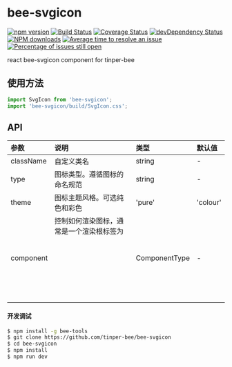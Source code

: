 # bee-svgicon

[![npm version](https://img.shields.io/npm/v/bee-svgicon.svg)](https://www.npmjs.com/package/bee-svgicon)
[![Build Status](https://img.shields.io/travis/tinper-bee/bee-svgicon/master.svg)](https://travis-ci.org/tinper-bee/bee-svgicon)
[![Coverage Status](https://coveralls.io/repos/github/tinper-bee/bee-svgicon/badge.svg?branch=master)](https://coveralls.io/github/tinper-bee/bee-svgicon?branch=master)
[![devDependency Status](https://img.shields.io/david/dev/tinper-bee/bee-svgicon.svg)](https://david-dm.org/tinper-bee/bee-svgicon#info=devDependencies)
[![NPM downloads](http://img.shields.io/npm/dm/bee-svgicon.svg?style=flat)](https://npmjs.org/package/bee-svgicon)
[![Average time to resolve an issue](http://isitmaintained.com/badge/resolution/tinper-bee/bee-svgicon.svg)](http://isitmaintained.com/project/tinper-bee/bee-svgicon "Average time to resolve an issue")
[![Percentage of issues still open](http://isitmaintained.com/badge/open/tinper-bee/bee-svgicon.svg)](http://isitmaintained.com/project/tinper-bee/bee-svgicon "Percentage of issues still open")


react bee-svgicon component for tinper-bee



## 使用方法

```js
import SvgIcon from 'bee-svgicon';
import 'bee-svgicon/build/SvgIcon.css';

```


## API

|参数|说明|类型|默认值|
|:---|:-----|:----|:------|
|className|自定义类名|string|-|
|type|图标类型。遵循图标的命名规范|string|-|
|theme|图标主题风格。可选纯色和彩色| 'pure' | 'colour' |'colour'|
|component|控制如何渲染图标，通常是一个渲染根标签为 <svg> 的 React 组件，会使 type 属性失效|ComponentType|-|

#### 开发调试

```sh
$ npm install -g bee-tools
$ git clone https://github.com/tinper-bee/bee-svgicon
$ cd bee-svgicon
$ npm install
$ npm run dev
```

